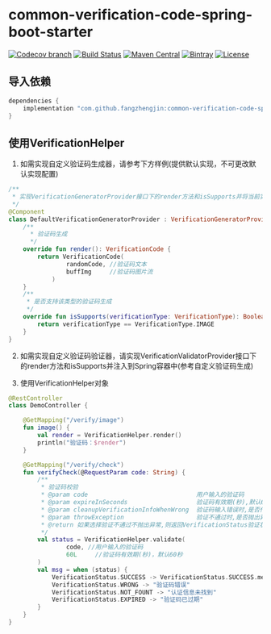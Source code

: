 # common-verification-code-spring-boot-starter

[![Codecov branch](https://img.shields.io/codecov/c/github/fangzhengjin/common-verification-code-spring-boot-starter/master.svg?logo=codecov&style=flat-square)](https://codecov.io/gh/fangzhengjin/common-verification-code-spring-boot-starter)
[![Build Status](https://img.shields.io/travis/com/fangzhengjin/common-verification-code-spring-boot-starter/master.svg?style=flat-square)](https://travis-ci.com/fangzhengjin/common-verification-code-spring-boot-starter)
[![Maven Central](https://img.shields.io/maven-central/v/com.github.fangzhengjin/common-verification-code-spring-boot-starter.svg?style=flat-square&color=brightgreen)](https://maven-badges.herokuapp.com/maven-central/com.github.fangzhengjin/common-verification-code-spring-boot-starter/)
[![Bintray](https://img.shields.io/bintray/v/fangzhengjin/maven/common-verification-code-spring-boot-starter.svg?style=flat-square&color=blue)](https://bintray.com/fangzhengjin/maven/common-verification-code-spring-boot-starter/_latestVersion)
[![License](https://img.shields.io/github/license/fangzhengjin/common-verification-code-spring-boot-starter.svg?style=flat-square&color=blue)](https://www.gnu.org/licenses/gpl-3.0.txt)

## 导入依赖
```groovy
dependencies {
    implementation "com.github.fangzhengjin:common-verification-code-spring-boot-starter:version"
}
```

## 使用VerificationHelper
1. 如需实现自定义验证码生成器，请参考下方样例(提供默认实现，不可更改默认实现配置)
```kotlin
/**
 * 实现VerificationGeneratorProvider接口下的render方法和isSupports并将当前实现类注册到Spring容器中
 */
@Component
class DefaultVerificationGeneratorProvider : VerificationGeneratorProvider {
    /**
      * 验证码生成
      */
    override fun render(): VerificationCode {
        return VerificationCode(
                randomCode, //验证码文本 
                buffImg     //验证码图片流
            )
    }
    /**
     * 是否支持该类型的验证码生成
     */
    override fun isSupports(verificationType: VerificationType): Boolean {
        return verificationType == VerificationType.IMAGE
    }
}
```

2. 如需实现自定义验证码验证器，请实现VerificationValidatorProvider接口下的render方法和isSupports并注入到Spring容器中(参考自定义验证码生成)

3. 使用VerificationHelper对象
```kotlin
@RestController
class DemoController {

    @GetMapping("/verify/image")
    fun image() {
        val render = VerificationHelper.render()
        println("验证码：$render")
    }

    @GetMapping("/verify/check")
    fun verifyCheck(@RequestParam code: String) {
        /**
         * 验证码校验
         * @param code                              用户输入的验证码
         * @param expireInSeconds                   验证码有效期(秒),默认60
         * @param cleanupVerificationInfoWhenWrong  验证码输入错误时,是否作废之前的验证码信息,默认false,当验证码类型为IMAGE时固定为true
         * @param throwException                    验证不通过时,是否抛出异常,默认false
         * @return 如果选择验证不通过不抛出异常,则返回VerificationStatus验证状态枚举
         */
        val status = VerificationHelper.validate(
                code, //用户输入的验证码
                60L     //验证码有效期(秒)，默认60秒
        )
        val msg = when (status) {
            VerificationStatus.SUCCESS -> VerificationStatus.SUCCESS.message
            VerificationStatus.WRONG -> "验证码错误"
            VerificationStatus.NOT_FOUNT -> "认证信息未找到"
            VerificationStatus.EXPIRED -> "验证码已过期"
        }
    }
}
```
